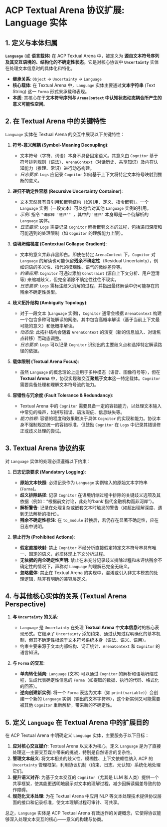 # ACP Textual Arena 协议扩展: Language 实体

## 1. 定义与本体归属

**`Language`** (或 **语言载体**) 在 ACP Textual Arena 中，被定义为 **源自文本符号序列及其交互语境的、结构化的不确定性状态**。它是对核心协议中 **`Uncertainty`** 实体在处理文本信息时的具体化和特化。

*   **继承关系**: `Object` -> `Uncertainty` -> `Language`
*   **核心载体**: 在 Textual Arena 中，`Language` 实体主要通过**文本字符串** (Text String) 这一 `Forma` 形式来承载和表现。
*   **本质**: 其核心在于**文本符号序列与 `ArenaContext` 中认知状态动态耦合所产生的意义可能性空间**。

## 2. 在 Textual Arena 中的关键特性

`Language` 实体在 Textual Arena 的交互中展现以下关键特性：

1.  **符号-意义解耦 (Symbol-Meaning Decoupling)**:
    *   文本符号（字符、词语）本身不具备固定语义。其意义由 `Cognitor` 基于符号排列规则（语法）、`ArenaContext`（对话历史、共享知识）及内在认知能力（推理、常识）进行动态构建。
    *   *日志要求*: `Logs` 应记录 `Cognitor` 如何基于上下文将特定文本符号映射到推断的意义。

2.  **递归不确定性容器 (Recursive Uncertainty Container)**:
    *   文本天然具有自引用和嵌套结构（如引用、定义、指令嵌套）。一个 `Language` 实例（一段文本）可以包含对其他 `Language` 实例的引用。
    *   *示例*: 指令 `"请解释 '递归'" `，其中的 `'递归'` 本身即是一个待解析的 `Language` 实体。
    *   *日志要求*: `Logs` 需要记录 `Cognitor` 解析嵌套文本的过程，包括递归深度和可能遇到的处理限制（如 `Cognitor` 的理解能力上限）。

3.  **语境坍缩梯度 (Contextual Collapse Gradient)**:
    *   文本的意义并非非黑即白。即使在特定 `ArenaContext` 下，`Cognitor` 对 `Language` 的解读也可能保留**残余不确定性**（Residual Uncertainty），例如词语的多义性、指代的模糊性、语气的微妙差异等。
    *   *约束应用*: `Cognitor` 可通过添加 `Constraint` (源自上下文分析、用户澄清等) 来缩减歧义，但完全消除不确定性往往不现实。
    *   *日志要求*: `Logs` 需标注歧义消解的过程，并指出最终解读中仍可能存在的残余不确定性类型。

4.  **歧义拓扑结构 (Ambiguity Topology)**:
    *   对于一段文本 (`Language` 实例)，`Cognitor` 通常会根据 `ArenaContext` 构建一个包含多种可能解读的网络，其中包含高概率解读（基于当前上下文最可能的意义）和低概率解读。
    *   *动态性*: 此拓扑结构会随着 `ArenaContext` 的演变（新的信息加入、对话焦点转移）而动态调整。
    *   *日志要求*: `Logs` 可以记录 `Cognitor` 识别出的主要歧义点和选择特定解读路径的依据。

5.  **载体限制 (Textual Arena Focus)**:
    *   虽然 `Language` 的概念理论上适用于多种模态（语音、图像符号等），但在 **Textual Arena** 中，协议实现和交互**聚焦于文本**这一特定载体。`Cognitor` 需要具备处理和理解文本符号流的能力。

6.  **容错性与冗余度 (Fault Tolerance & Redundancy)**:
    *   Textual Arena 中的 `Cognitor` 需要具备一定的容错能力，以处理文本输入中常见的噪声，如拼写错误、语法瑕疵、信息缺失等。
    *   *能力依赖*: 容错的程度和效果取决于具体 `Cognitor` 的实现和能力。协议本身不强制规定统一的容错标准，但鼓励 `Cognitor` 在 `Logs` 中记录其错误修正或歧义处理的尝试。

## 3. Textual Arena 协议约束

对 `Language` 实体的处理必须遵循以下约束：

1.  **日志记录要求 (Mandatory Logging)**:
    *   **原始文本快照**: 必须记录作为 `Language` 实例输入的原始文本字符串 (`Forma`)。
    *   **歧义排除路径**: 记录 `Cognitor` 在语境坍缩过程中排除的关键歧义选项及其依据（例如：“根据前文讨论，此处的'bank'指代金融机构而非河岸”）。
    *   **解析警告**: 记录在处理复杂或嵌套文本时触发的警告（如超出理解深度、遇到无法解析的指代）。
    *   **残余不确定性标注**: 在 `to_module` 转换后，若仍存在显著不确定性，应在日志中说明。

2.  **禁止行为 (Prohibited Actions)**:
    *   **假定直接映射**: 禁止 `Cognitor` 不经分析直接假定特定文本符号串具有唯一、固定的语义，必须体现上下文分析过程。
    *   **无依据的完全确定性声明**: 禁止在未充分记录歧义排除过程和未评估残余不确定性的情况下，声称对 `Language` 的理解已完全无歧义。
    *   **忽略载体**: 禁止在 Textual Arena 的实现中，混淆或引入非文本模态的处理逻辑，除非有明确的兼容层定义。

## 4. 与其他核心实体的关系 (Textual Arena Perspective)

1.  **与 `Uncertainty` 的关系**:
    *   `Language` 是 `Uncertainty` 在处理 **Textual Arena** 中**文本信息**时的核心表现形式。它继承了 `Uncertainty` 添加约束、通过认知过程明确化的基本机制，但其不确定性根源于文本符号系统本身（语法、语义、语用）。
    *   约束主要来源于文本内部结构、词汇统计、`ArenaContext` 和 `Cognitor` 的语言知识。

2.  **与 `Forma` 的交互**:
    *   **单向转化倾向**: `Language` (文本) 可以通过 `Cognitor` 的解析和语境坍缩过程，生成代表确定性信息的 `Forma`（如提取的数据、执行的代码、格式化的回答）。
    *   **逆向创建新实例**: 将一个 `Forma` 表达为文本（如 `print(variable)`）会创建一个新的 `Language` 实例（输出的文本字符串），这个新实例又可能需要被其他 `Cognitor` 重新解析，带来新的不确定性。

## 5. 定义 `Language` 在 Textual Arena 中的扩展目的

在 ACP Textual Arena 中明确定义 `Language` 实体，主要服务于以下目标：

1.  **应对核心交互媒介**: Textual Arena 以文本为核心，定义 `Language` 是为了直接处理这一主要交互媒介带来的挑战，特别是自然语言的复杂性。
2.  **管理文本歧义**: 将文本相关的歧义性、模糊性、上下文依赖性纳入 ACP 的 `Uncertainty` 管理框架，利用协议机制（约束、日志、元认知）系统化地处理它们。
3.  **提升语义对齐**: 为基于文本交互的 `Cognitor`（尤其是 LLM 和人类）提供一个共享框架，使其能更透明地展示对文本的理解过程，减少因解读偏差导致的协作障碍。
4.  **规范化文本处理**: 为在 Textual Arena 中应用 NLP 等文本处理技术提供协议层面的接口和记录标准，使文本理解过程可审计、可共享。

总之，`Language` 实体是 ACP Textual Arena 有效运作的关键概念，它使得协议能够深入处理文本交互的核心——意义的构建与协商。